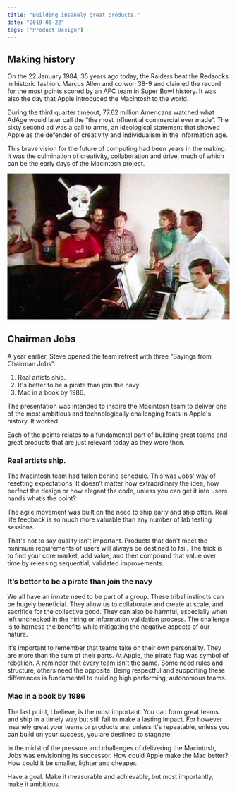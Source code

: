 ```yaml
---
title: "Building insanely great products."
date: "2019-01-22"
tags: ["Product Design"]
---
```


## Making history

On the 22 January 1984, 35 years ago today, the Raiders beat the Redsocks in historic fashion. Marcus Allen and co won 38-9 and claimed the record for the most points scored by an AFC team in Super Bowl history. It was also the day that Apple introduced the Macintosh to the world.

During the third quarter timeout, 77.62 million Americans watched what AdAge would later call the “the most influential commercial ever made”. The sixty second ad was a call to arms, an ideological statement that showed Apple as the defender of creativity and individualism in the information age.

This brave vision for the future of computing had been years in the making. It was the culmination of creativity, collaboration and drive, much of which can be the early days of the Macintosh project.

![Jolly Roger](images/steveJobs_pirate.jpg)

## Chairman Jobs

A year earlier, Steve opened the team retreat with three “Sayings from Chairman Jobs”:

1. Real artists ship.
2. It's better to be a pirate than join the navy.
3. Mac in a book by 1986.

The presentation was intended to inspire the Macintosh team to deliver one of the most ambitious and technologically challenging feats in Apple's history. It worked.

Each of the points relates to a fundamental part of building great teams and great products that are just relevant today as they were then.

### Real artists ship.

The Macintosh team had fallen behind schedule. This was Jobs' way of resetting expectations. It doesn’t matter how extraordinary the idea, how perfect the design or how elegant the code, unless you can get it into users hands what’s the point?

The agile movement was built on the need to ship early and ship often. Real life feedback is so much more valuable than any number of lab testing sessions.

That's not to say quality isn't important. Products that don't meet the minimum requirements of users will always be destined to fail. The trick is to find your core market, add value, and then compound that value over time by releasing sequential, validated improvements. 

### It’s better to be a pirate than join the navy

We all have an innate need to be part of a group. These tribal instincts can be hugely beneficial. They allow us to collaborate and create at scale, and sacrifice for the collective good. They can also be harmful, especially when left unchecked in the hiring or information validation process. The challenge is to harness the benefits while mitigating the negative aspects of our nature.

It's important to remember that teams take on their own personality. They are more than the sum of their parts. At Apple, the pirate flag was symbol of rebellion. A reminder that every team isn't the same. Some need rules and structure, others need the opposite. Being respectful and supporting these differences is fundamental to building high performing, autonomous teams.

### Mac in a book by 1986
The last point, I believe, is the most important. You can form great teams and ship in a timely way but still fail to make a lasting impact. For however insanely great your teams or products are, unless it's repeatable, unless you can build on your success, you are destined to stagnate.

In the midst of the pressure and challenges of delivering the Macintosh, Jobs was envisioning its successor. How could Apple make the Mac better? How could it be smaller, lighter and cheaper.

Have a goal. Make it measurable and achievable, but most importantly, make it ambitious.

